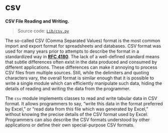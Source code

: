 # csv

**CSV File Reading and Writing.**

> Source code: [`Lib/csv.py`](https://github.com/python/cpython/tree/3.12/Lib/csv.py)

The so-called CSV (Comma Separated Values) format is the most common import and export format for spreadsheets and databases. CSV format was used for many years prior to attempts to describe the format in a standardized way in [**RFC 4180**](https://datatracker.ietf.org/doc/html/rfc4180.html). The lack of a well-defined standard means that subtle differences often exist in the data produced and consumed by different applications. These differences can make it annoying to process CSV files from multiple sources. Still, while the delimiters and quoting characters vary, the overall format is similar enough that it is possible to write a single module which can efficiently manipulate such data, hiding the details of reading and writing the data from the programmer.

The `csv` module implements classes to read and write tabular data in CSV format. It allows programmers to say, “write this data in the format preferred by Excel,” or “read data from this file which was generated by Excel,” without knowing the precise details of the CSV format used by Excel. Programmers can also describe the CSV formats understood by other applications or define their own special-purpose CSV formats.
